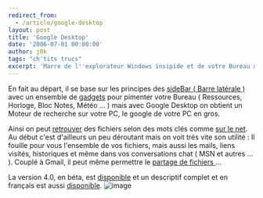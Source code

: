```yaml
---
redirect_from:
  - /article/google-desktop
layout: post
title: 'Google Desktop'
date: '2006-07-01 00:00:00'
author: j0k
tags: "ch'tits trucs"
excerpt: 'Marre de l''explorateur Windows insipide et de votre Bureau déséspérement vide ? Et bien Google vous propose une autre façon de gérer vos fichiers.'
---
```


En fait au départ, il se base sur les principes des [sideBar ( Barre latérale )](http://desktop.google.com/fr/features.html#sidebar) avec un ensemble de [gadgets](http://desktop.google.com/fr/features.html#ggadgets) pour pimenter votre Bureau ( Ressources, Horloge, Bloc Notes, Météo ... ) mais avec Google Desktop on obtient un Moteur de recherche sur votre PC, le google de votre PC en gros.

Ainsi on peut [retrouver](http://desktop.google.com/fr/features.html#search) des fichiers selon des mots clés comme [sur le net](http://desktop.google.com/fr/images/timeline.jpg).
  Au début c'est d'ailleurs un peu déroutant mais on voit trés vite son utilité : Il fouille pour vous l'ensemble de vos fichiers, mais aussi les mails, liens visités, historiques et même dans vos conversations chat ( MSN et autres ... ).
  Couplé à Gmail, il peut même permettre le [partage de fichiers ](http://desktop.google.com/fr/features.html#share)...

La version 4.0, en béta, est [disponible](http://desktop.google.com/) et un descriptif complet et en français est aussi [disponible](http://desktop.google.com/fr/features.html).
   ![image](http://desktop.google.com/fr/images/fb_home2.gif)
